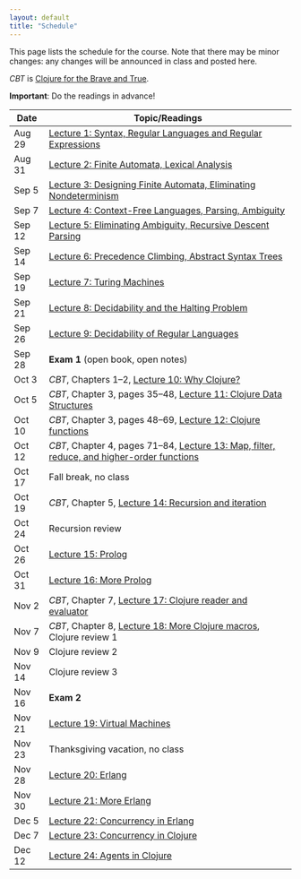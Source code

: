 ```yaml
---
layout: default
title: "Schedule"
---
```


This page lists the schedule for the course.  Note that there may be minor changes: any changes will be announced in class and posted here.

*CBT* is [Clojure for the Brave and True](https://www.nostarch.com/clojure).

**Important**: Do the readings in advance!

Date | Topic/Readings
---- | --------
Aug 29 | [Lecture 1: Syntax, Regular Languages and Regular Expressions](lectures/lecture01.html)
Aug 31 | [Lecture 2: Finite Automata, Lexical Analysis](lectures/lecture02.html)
Sep 5 | [Lecture 3: Designing Finite Automata, Eliminating Nondeterminism](lectures/lecture03.html)
Sep 7 | [Lecture 4: Context-Free Languages, Parsing, Ambiguity](lectures/lecture04.html)
Sep 12 | [Lecture 5: Eliminating Ambiguity, Recursive Descent Parsing](lectures/lecture05.html)
Sep 14 | [Lecture 6: Precedence Climbing, Abstract Syntax Trees](lectures/lecture06.html)
Sep 19 | [Lecture 7: Turing Machines](lectures/lecture07.html)
Sep 21 | [Lecture 8: Decidability and the Halting Problem](lectures/lecture08.html)
Sep 26 | [Lecture 9: Decidability of Regular Languages](lectures/lecture09.html)
Sep 28 | **Exam 1** (open book, open notes)
Oct 3 | *CBT*, Chapters 1&ndash;2, [Lecture 10: Why Clojure?](lectures/lecture10.html)
Oct 5 | *CBT*, Chapter 3, pages 35&ndash;48, [Lecture 11: Clojure Data Structures](lectures/lecture11.html)
Oct 10 | *CBT*, Chapter 3, pages 48&ndash;69, [Lecture 12: Clojure functions](lectures/lecture12.html)
Oct 12 | *CBT*, Chapter 4, pages 71&ndash;84, [Lecture 13: Map, filter, reduce, and higher-order functions](lectures/lecture13.html)
Oct 17 | Fall break, no class
Oct 19 | *CBT*, Chapter 5, [Lecture 14: Recursion and iteration](lectures/lecture14.html)
Oct 24 | Recursion review
Oct 26 | [Lecture 15: Prolog](lectures/lecture15.html)
Oct 31 | [Lecture 16: More Prolog](lectures/lecture16.html)
Nov 2 | *CBT*, Chapter 7, [Lecture 17: Clojure reader and evaluator](lectures/lecture17.html)
Nov 7 | *CBT*, Chapter 8, [Lecture 18: More Clojure macros](lectures/lecture18.html), Clojure review 1
Nov 9 |  Clojure review 2
Nov 14 | Clojure review 3
Nov 16 | **Exam 2**
Nov 21 | [Lecture 19: Virtual Machines](lectures/lecture19.html)
Nov 23 | Thanksgiving vacation, no class
Nov 28 | [Lecture 20: Erlang](lectures/lecture20.html)
Nov 30 | [Lecture 21: More Erlang](lectures/lecture21.html)
Dec 5 | [Lecture 22: Concurrency in Erlang](lectures/lecture22.html)
Dec 7 | [Lecture 23: Concurrency in Clojure](lectures/lecture23.html)
Dec 12 | [Lecture 24: Agents in Clojure](lectures/lecture24.html)

<!-- vim:set wrap: ­-->
<!-- vim:set linebreak: -->
<!-- vim:set nolist: -->
